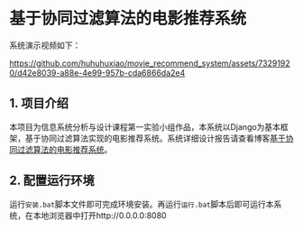 # 基于协同过滤算法的电影推荐系统
系统演示视频如下：

https://github.com/huhuhuxiao/movie_recommend_system/assets/73291920/d42e8039-a88e-4e99-957b-cda6866da2e4

## 1. 项目介绍
本项目为信息系统分析与设计课程第一实验小组作品，本系统以Django为基本框架，基于协同过滤算法实现的电影推荐系统。系统详细设计报告请查看博客[基于协同过滤算法的电影推荐系统](https://huhuhuxiao.github.io/post/hello-gridea/)。

## 2. 配置运行环境
运行`安装.bat`脚本文件即可完成环境安装。再运行`运行.bat`脚本后即可运行本系统，在本地浏览器中打开http://0.0.0.0:8080
